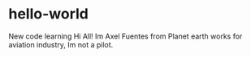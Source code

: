 # hello-world
New code learning
Hi All!
Im Axel Fuentes from Planet earth works for aviation industry, Im not a pilot.
